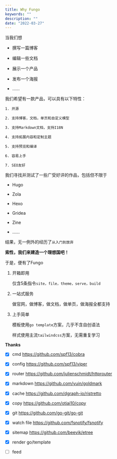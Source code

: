 ```yaml
---
title: Why Fungo
keywords: ""
description: ""
date: "2022-03-27"
---
```


当我们想

- 撰写一篇博客

- 编辑一些文档

- 展示一个产品

- 发布一个海报

- ……

我们希望有一款产品，可以具有以下特性：

    1. 开源

    2. 支持博客，文档，单页和自定义模型

    3. 支持Markdown文档，支持I18N

    4. 支持拓展内容和定制主题

    5. 支持预览和编译

    6. 容易上手

    7. SEO友好

我们寻找并测试了一些广受好评的作品，包括但不限于

- Hugo

- Zola

- Hexo

- Gridea

- Zine

- ……

结果，无一例外的经历了`从入门到放弃`

**索性，我们来建造一个理想国吧！**

于是，便有了Fungo

1. 开箱即用

    仅含5条指令`site，file，theme，serve，build`

2. 一站式服务

    做官网，做博客，做文档，做单页，做海报全都支持

3.  上手简单

    模板使用`go template`方案，几乎不含自创语法
  
    样式使用主流`tailwindcss`方案，无需重复学习

**Thanks**

- [x] cmd https://github.com/spf13/cobra

- [x] config https://github.com/spf13/viper

- [x] router https://github.com/julienschmidt/httprouter

- [x] markdown https://github.com/yuin/goldmark

- [x] cache https://github.com/dgraph-io/ristretto

- [x] copy https://github.com/otiai10/copy

- [x] git https://github.com/go-git/go-git

- [x] watch file https://github.com/fsnotify/fsnotify

- [x] sitemap https://github.com/beevik/etree

- [x] render go/template

- [ ] feed
